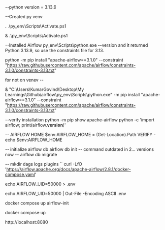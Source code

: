 --python version = 3.13.9 

--Created py venv 

. .\py_env\Scripts\Activate.ps1

& .\py_env\Scripts\Activate.ps1

--Installed Airflow
py_env\Scripts\python.exe --version and it returned Python 3.13.9, so use the constraints file for 3.13.

python -m pip install "apache-airflow==3.1.0" --constraint "https://raw.githubusercontent.com/apache/airflow/constraints-3.1.0/constraints-3.13.txt"

for not on venev -- 

& "C:\Users\KumarGovind\Desktop\My Learnings\Github\airflow\py_env\Scripts\python.exe" -m pip install "apache-airflow==3.1.0" --constraint "https://raw.githubusercontent.com/apache/airflow/constraints-3.1.0/constraints-3.13.txt"

--verify installation 
python -m pip show apache-airflow
python -c 'import airflow; print(airflow.__version__)'

-- AIRFLOW HOME 
$env:AIRFLOW_HOME = (Get-Location).Path
VERIFY -echo $env:AIRFLOW_HOME

-- initialize airflow db 
airflow db init -- command outdated in 2... versions now -- 
airflow db migrate

--
mkdir dags logs plugins
``
curl -LfO 'https://airflow.apache.org/docs/apache-airflow/2.8.1/docker-compose.yaml'

echo AIRFLOW_UID=50000 > .env

echo AIRFLOW_UID=50000 | Out-File -Encoding ASCII .env

docker compose up airflow-init

docker compose up

http://localhost:8080




